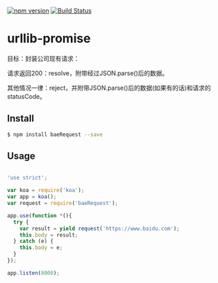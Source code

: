 [![npm version](https://badge.fury.io/js/urllib-promise.svg)](https://badge.fury.io/js/urllib-promise)
[![Build Status](https://travis-ci.org/danlanxiaohei/urllib-promise.svg?branch=master)](https://travis-ci.org/danlanxiaohei/urllib-promise)
# urllib-promise
目标：封装公司现有请求：

请求返回200：resolve，附带经过JSON.parse()后的数据。

其他情况一律：reject，并附带JSON.parse()后的数据(如果有的话)和请求的 statusCode。

## Install
```bash
$ npm install baeRequest --save
```
## Usage
```js

'use strict';

var koa = require('koa');
var app = koa();
var request = require('baeRequest');

app.use(function *(){
  try {
    var result = yield request('https://www.baidu.com');
    this.body = result;
  } catch (e) {
    this.body = e;
  }
});

app.listen(8000);


```
